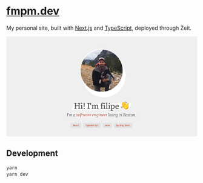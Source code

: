 # [fmpm.dev](https://fmpm.dev)

My personal site, built with [Next.js](https://nextjs.org/) and
[TypeScript](https://www.typescriptlang.org/), deployed through Zeit.

![demo](public/share.png)

## Development
```bash
yarn
yarn dev
```
